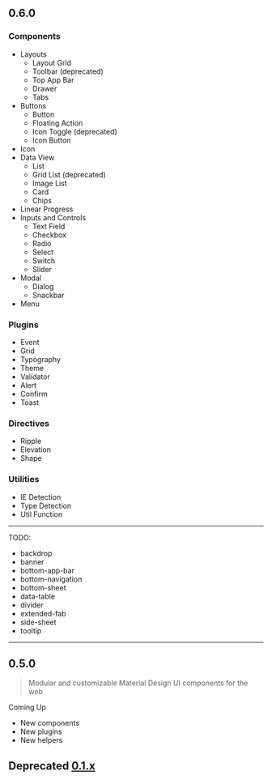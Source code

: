## 0.6.0

### Components

- Layouts
  - Layout Grid
  - Toolbar (deprecated)
  - Top App Bar
  - Drawer
  - Tabs
- Buttons
  - Button
  - Floating Action
  - Icon Toggle (deprecated)
  - Icon Button
- Icon
- Data View
  - List
  - Grid List (deprecated)
  - Image List
  - Card
  - Chips
- Linear Progress
- Inputs and Controls
  - Text Field
  - Checkbox
  - Radio
  - Select
  - Switch
  - Slider
- Modal
  - Dialog
  - Snackbar
- Menu

### Plugins

- Event
- Grid
- Typography
- Theme
- Validator
- Alert
- Confirm
- Toast

### Directives

- Ripple
- Elevation
- Shape

### Utilities

- IE Detection
- Type Detection
- Util Function

---

TODO:

- backdrop
- banner
- bottom-app-bar
- bottom-navigation
- bottom-sheet
- data-table
- divider
- extended-fab
- side-sheet
- tooltip

---

## 0.5.0

> Modular and customizable Material Design UI components for the web

Coming Up

- New components
- New plugins
- New helpers

## Deprecated [0.1.x](https://github.com/balmjs/ui-vue-lite/blob/0.1.x/CHANGELOG.md)
